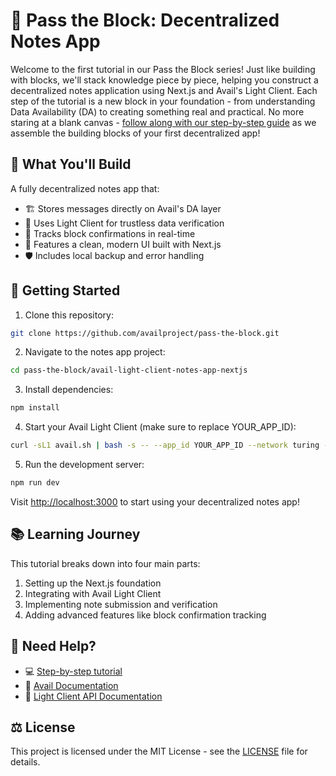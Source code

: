 # 🧊 Pass the Block: Decentralized Notes App

Welcome to the first tutorial in our Pass the Block series! Just like building with blocks, we'll stack knowledge piece by piece, helping you construct a decentralized notes application using Next.js and Avail's Light Client. Each step of the tutorial is a new block in your foundation - from understanding Data Availability (DA) to creating something real and practical. No more staring at a blank canvas - [follow along with our step-by-step guide](https://blog.availproject.org/p/9f596a5e-954f-4001-9351-9a859905cb75) as we assemble the building blocks of your first decentralized app!

## 📝 What You'll Build

A fully decentralized notes app that:
- 🏗️ Stores messages directly on Avail's DA layer
- 🔗 Uses Light Client for trustless data verification
- 📡 Tracks block confirmations in real-time
- 🎨 Features a clean, modern UI built with Next.js
- 🛡️ Includes local backup and error handling

## 🌟 Getting Started

1. Clone this repository:
```bash
git clone https://github.com/availproject/pass-the-block.git
```

2. Navigate to the notes app project:
```bash
cd pass-the-block/avail-light-client-notes-app-nextjs
```

3. Install dependencies:
```bash
npm install
```

4. Start your Avail Light Client (make sure to replace YOUR_APP_ID):
```bash
curl -sL1 avail.sh | bash -s -- --app_id YOUR_APP_ID --network turing --identity PATH_TO_YOUR_IDENTITY_TOML/identity.toml
```

5. Run the development server:
```bash
npm run dev
```

Visit [http://localhost:3000](http://localhost:3000) to start using your decentralized notes app!

## 📚 Learning Journey

This tutorial breaks down into four main parts:
1. Setting up the Next.js foundation
2. Integrating with Avail Light Client
3. Implementing note submission and verification
4. Adding advanced features like block confirmation tracking

## 🤝 Need Help?

- 💻 [Step-by-step tutorial](https://blog.availproject.org/p/9f596a5e-954f-4001-9351-9a859905cb75)
- 📖 [Avail Documentation](https://docs.availproject.org)
- 🔧 [Light Client API Documentation](https://docs.availproject.org/api-reference/avail-lc-api)

## ⚖️ License

This project is licensed under the MIT License - see the [LICENSE](../../LICENSE) file for details.
